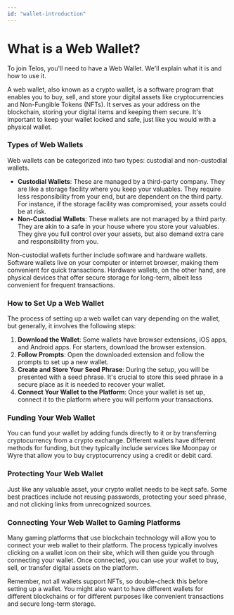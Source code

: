 ```yaml
---
id: "wallet-introduction"
---
```


# What is a Web Wallet?

To join Telos, you'll need to have a Web Wallet. We'll explain what it is and how to use it.

A web wallet, also known as a crypto wallet, is a software program that enables you to buy, sell, and store your digital assets like cryptocurrencies and Non-Fungible Tokens (NFTs). It serves as your address on the blockchain, storing your digital items and keeping them secure. It's important to keep your wallet locked and safe, just like you would with a physical wallet.

### **Types of Web Wallets**

Web wallets can be categorized into two types: custodial and non-custodial wallets.

- **Custodial Wallets**: These are managed by a third-party company. They are like a storage facility where you keep your valuables. They require less responsibility from your end, but are dependent on the third party. For instance, if the storage facility was compromised, your assets could be at risk.
- **Non-Custodial Wallets**: These wallets are not managed by a third party. They are akin to a safe in your house where you store your valuables. They give you full control over your assets, but also demand extra care and responsibility from you.

Non-custodial wallets further include software and hardware wallets. Software wallets live on your computer or internet browser, making them convenient for quick transactions. Hardware wallets, on the other hand, are physical devices that offer secure storage for long-term, albeit less convenient for frequent transactions.

### **How to Set Up a Web Wallet**

The process of setting up a web wallet can vary depending on the wallet, but generally, it involves the following steps:

1. **Download the Wallet**: Some wallets have browser extensions, iOS apps, and Android apps. For starters, download the browser extension.
2. **Follow Prompts**: Open the downloaded extension and follow the prompts to set up a new wallet.
3. **Create and Store Your Seed Phrase**: During the setup, you will be presented with a seed phrase. It's crucial to store this seed phrase in a secure place as it is needed to recover your wallet.
4. **Connect Your Wallet to the Platform**: Once your wallet is set up, connect it to the platform where you will perform your transactions.

### **Funding Your Web Wallet**

You can fund your wallet by adding funds directly to it or by transferring cryptocurrency from a crypto exchange. Different wallets have different methods for funding, but they typically include services like Moonpay or Wyre that allow you to buy cryptocurrency using a credit or debit card.

### **Protecting Your Web Wallet**

Just like any valuable asset, your crypto wallet needs to be kept safe. Some best practices include not reusing passwords, protecting your seed phrase, and not clicking links from unrecognized sources.

### **Connecting Your Web Wallet to Gaming Platforms**

Many gaming platforms that use blockchain technology will allow you to connect your web wallet to their platform. The process typically involves clicking on a wallet icon on their site, which will then guide you through connecting your wallet. Once connected, you can use your wallet to buy, sell, or transfer digital assets on the platform.

Remember, not all wallets support NFTs, so double-check this before setting up a wallet. You might also want to have different wallets for different blockchains or for different purposes like convenient transactions and secure long-term storage.

